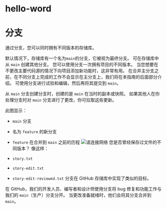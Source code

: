 # hello-word

# 分支  
通过分支，您可以同时拥有不同版本的存储库。

默认情况下，存储库有一个名为`main`的分支，它被视为最终分支。 可在存储库中从 `main` 创建其他分支。 您可以使用分支一次拥有项目的不同版本。 当您想要在不更改主要代码源的情况下向项目添加新功能时，这非常有用。 在合并主分支之前，在不同分支上完成的工作不会显示在主分支上，我们将在本指南的后面部分介绍。 可使用分支进行试验和编辑，然后再将其提交到 `main`。

从 `main` 分支创建分支时，创建的是 `main` 在当时的副本或快照。 如果其他人在你处理分支时对 `main` 分支进行了更改，你可拉取这些更新。

此图显示：

- `main` 分支
- 名为 `feature` 的新分支
- `feature` 在合并到 `main` 之前的历程
![请连接网络](https://docs.github.com/assets/cb-23923/mw-1440/images/help/repository/branching.webp)
您是否曾经保存过文件的不同版本？ 像这样：

- `story.txt`
- `story-edit.txt`
- `story-edit-reviewed.txt`
分支在 GitHub 存储库中实现了类似的目标。

在 GitHub，我们的开发人员、编写者和设计师使用分支将 bug 修复和功能工作与我们的 `main`（生产）分支分开。 当更改准备就绪时，他们会将其分支合并到 `main`。
